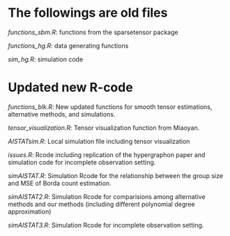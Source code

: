 # The followings are old files

*functions_sbm.R*: functions from the sparsetensor package

*functions_hg.R*: data generating functions

*sim_hg.R*: simulation code


# Updated new R-code

*functions_blk.R*: New updated functions for smooth tensor estimations, alternative methods, and simulations.

*tensor_visualization.R*: Tensor visualization function from Miaoyan.

*AISTATsim.R*: Local simulation file including tensor visualization

*issues.R*: Rcode including  replication of the hypergraphon paper and simulation code for incomplete observation setting.

*simAISTAT.R*: Simulation Rcode for the relationship between the group size and MSE of Borda count estimation.

*simAISTAT2.R*: Simulation Rcode for comparisions among alternative methods and our methods (including different polynomial degree approximation)

*simAISTAT3.R*: Simulation Rcode for incomplete observation setting.
